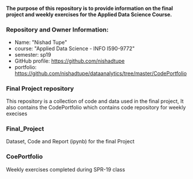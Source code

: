 
#### The purpose of this repository is to provide information on the final project and weekly exercises for the Applied Data Science Course.

### Repository and Owner Information:

  - Name: "Nishad Tupe"
  - course: "Applied Data Science - INFO I590-9772"
  - semester: sp19
  - GitHub profile: https://github.com/nishadtupe
  - portfolio: https://github.com/nishadtupe/dataanalytics/tree/master/CodePortfolio
### Final Project repository

This repository is a collection of code and data used in the final project,
It also contains the CodePortfolio which contains code repository for weekly execises

### Final_Project
Dataset, Code and Report (ipynb) for the final Project 

### CoePortfolio
Weekly exercises completed during SPR-19 class
